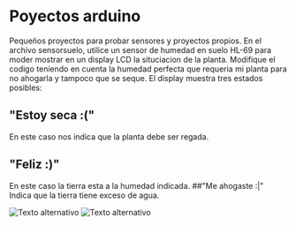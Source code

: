 # Poyectos arduino
Pequeños proyectos para probar sensores y proyectos propios.
En el archivo sensorsuelo, utilice un sensor de humedad en suelo HL-69 para moder mostrar en un display LCD la situciacion de la planta. Modifique el codigo teniendo en cuenta la humedad perfecta que requeria mi planta para no ahogarla y tampoco que se seque. El display muestra tres estados posibles:
## "Estoy seca :("
En este caso nos indica que la planta debe ser regada.
## "Feliz :)"
En este caso la tierra esta a la humedad indicada.
##"Me ahogaste :|"
Indica que la tierra tiene exceso de agua.

![Texto alternativo](sensor_suelo_1.jpg)
![Texto alternativo](sensor_suelo_2.jpg)
